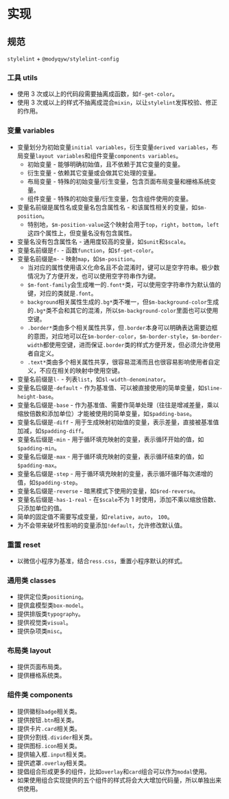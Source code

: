 # 实现

## 规范

`stylelint` + `@modyqyw/stylelint-config`

### 工具 utils

- 使用 3 次或以上的代码段需要抽离成函数，如`f-get-color`。
- 使用 3 次或以上的样式不抽离成混合`mixin`，以让`stylelint`发挥校验、修正的作用。

### 变量 variables

- 变量划分为初始变量`initial variables`，衍生变量`derived variables`，布局变量`layout variables`和组件变量`components variables`。
  - 初始变量 - 能够明确初始值，且不依赖于其它变量的变量。
  - 衍生变量 - 依赖其它变量或会做其它处理的变量。
  - 布局变量 - 特殊的初始变量/衍生变量，包含页面布局变量和栅格系统变量。
  - 组件变量 - 特殊的初始变量/衍生变量，包含组件使用的变量。
- 变量名前缀是属性名或变量名包含属性名 - 和该属性相关的变量，如`$m-position`。
  - 特别地，`$m-position-value`这个映射会用于`top`，`right`，`bottom`，`left`这四个属性上，但变量名没有包含属性。
- 变量名没有包含属性名 - 通用度较高的变量，如`$unit`和`$scale`。
- 变量名前缀是`f-` - 函数`function`，如`$f-get-color`。
- 变量名前缀是`m-` - 映射`map`，如`$m-position`。
  - 当对应的属性使用语义化命名且不会混淆时，键可以是空字符串。极少数情况为了方便开发，也可以使用空字符串作为键。
  - `$m-font-family`会生成唯一的`.font*`类，可以使用空字符串作为默认值的键，对应的类就是`.font`。
  - `background`相关属性生成的`.bg*`类不唯一，但`$m-background-color`生成的`.bg*`类不会和其它的混淆，所以`$m-background-color`里面也可以使用空键。
  - `.border*`类由多个相关属性共享，但`.border`本身可以明确表达需要边框的意图，对应地可以在`$m-border-color`，`$m-border-style`，`$m-border-width`都使用空键，进而保证`.border`类的样式方便开发，但必须允许使用者自定义。
  - `.text*`类由多个相关属性共享，很容易混淆而且也很容易影响使用者自定义，不应在相关的映射中使用空键。
- 变量名前缀是`l-` - 列表`list`，如`$l-width-denominator`。
- 变量名后缀是`-default` - 作为基准值、可以被直接使用的简单变量，如`$line-height-base`。
- 变量名后缀是`-base` - 作为基准值、需要作简单处理（往往是增减差量，乘以缩放倍数和添加单位）才能被使用的简单变量，如`$padding-base`。
- 变量名后缀是`-diff` - 用于生成映射初始值的变量，表示差量，直接被基准值加减，如`$padding-diff`。
- 变量名后缀是`-min` - 用于循环填充映射的变量，表示循环开始的值，如`$padding-min`。
- 变量名后缀是`-max` - 用于循环填充映射的变量，表示循环结束的值，如`$padding-max`。
- 变量名后缀是`-step` - 用于循环填充映射的变量，表示循环循环每次递增的值，如`$padding-step`。
- 变量名后缀是`-reverse` - 暗黑模式下使用的变量，如`$red-reverse`。
- 变量名后缀是`-has-1-real` - 在`$scale`不为 1 时使用，添加不乘以缩放倍数、只添加单位的值。
- 简单的固定值不需要写成变量，如`relative`，`auto`， `100`。
- 为不会带来破坏性影响的变量添加`!default`，允许修改默认值。

### 重置 reset

- 以微信小程序为基准，结合`ress.css`，重置小程序默认的样式。

### 通用类 classes

- 提供定位类`positioning`。
- 提供盒模型类`box-model`。
- 提供排版类`typography`。
- 提供视觉类`visual`。
- 提供杂项类`misc`。

### 布局类 layout

- 提供页面布局类。
- 提供栅格系统类。

### 组件类 components

- 提供徽标`badge`相关类。
- 提供按钮`.btn`相关类。
- 提供卡片`.card`相关类。
- 提供分割线`.divider`相关类。
- 提供图标`.icon`相关类。
- 提供输入框`.input`相关类。
- 提供遮罩`.overlay`相关类。
- 提倡组合形成更多的组件，比如`overlay`和`card`组合可以作为`modal`使用。
- 如果使用组合实现提供的五个组件的样式将会大大增加代码量，所以单独出来供使用。
